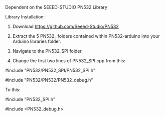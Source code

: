 Dependent on the SEEED-STUDIO PN532 Library

Library Installation:

1. Download https://github.com/Seeed-Studio/PN532

2. Extract the 5 PN532_ folders contained within PN532-arduino into your Arduino libraries folder.

3. Navigate to the PN532_SPI folder.

4. Change the first two lines of PN532_SPI.cpp from this: 


#include "PN532/PN532_SPI/PN532_SPI.h"

#include "PN532/PN532/PN532_debug.h"

To this: 

#include "PN532_SPI.h"

#include <PN532_debug.h>
